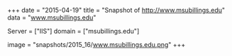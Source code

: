 
+++
date = "2015-04-19"
title = "Snapshot of http://www.msubillings.edu"
data = "www.msubillings.edu"

Server = ["IIS"]
domain = ["msubillings.edu"]

  image = "snapshots/2015_16/www.msubillings.edu.png"
+++
#
